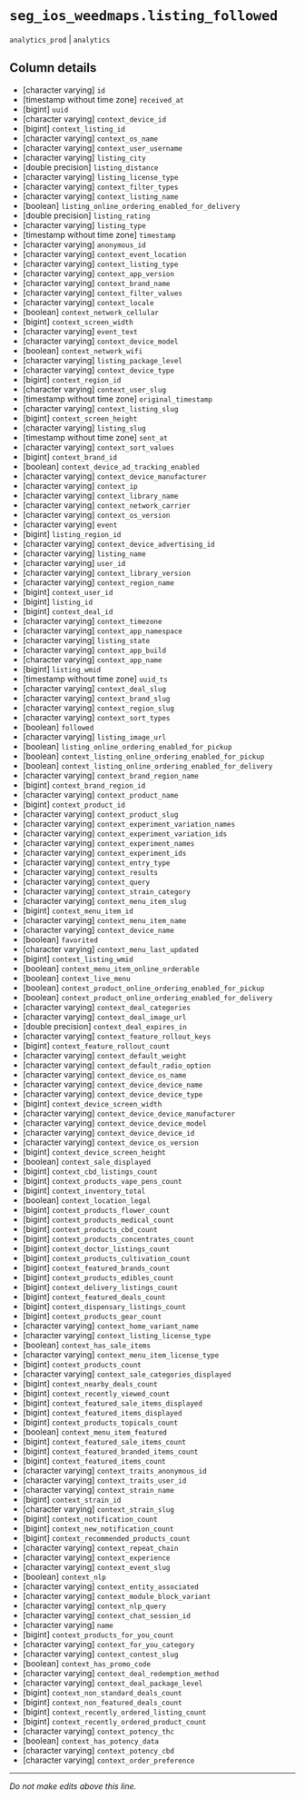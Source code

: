 # `seg_ios_weedmaps.listing_followed`
`analytics_prod` | `analytics`

## Column details
* [character varying] `id`
* [timestamp without time zone] `received_at`
* [bigint]    `uuid`
* [character varying] `context_device_id`
* [bigint]    `context_listing_id`
* [character varying] `context_os_name`
* [character varying] `context_user_username`
* [character varying] `listing_city`
* [double precision] `listing_distance`
* [character varying] `listing_license_type`
* [character varying] `context_filter_types`
* [character varying] `context_listing_name`
* [boolean]   `listing_online_ordering_enabled_for_delivery`
* [double precision] `listing_rating`
* [character varying] `listing_type`
* [timestamp without time zone] `timestamp`
* [character varying] `anonymous_id`
* [character varying] `context_event_location`
* [character varying] `context_listing_type`
* [character varying] `context_app_version`
* [character varying] `context_brand_name`
* [character varying] `context_filter_values`
* [character varying] `context_locale`
* [boolean]   `context_network_cellular`
* [bigint]    `context_screen_width`
* [character varying] `event_text`
* [character varying] `context_device_model`
* [boolean]   `context_network_wifi`
* [character varying] `listing_package_level`
* [character varying] `context_device_type`
* [bigint]    `context_region_id`
* [character varying] `context_user_slug`
* [timestamp without time zone] `original_timestamp`
* [character varying] `context_listing_slug`
* [bigint]    `context_screen_height`
* [character varying] `listing_slug`
* [timestamp without time zone] `sent_at`
* [character varying] `context_sort_values`
* [bigint]    `context_brand_id`
* [boolean]   `context_device_ad_tracking_enabled`
* [character varying] `context_device_manufacturer`
* [character varying] `context_ip`
* [character varying] `context_library_name`
* [character varying] `context_network_carrier`
* [character varying] `context_os_version`
* [character varying] `event`
* [bigint]    `listing_region_id`
* [character varying] `context_device_advertising_id`
* [character varying] `listing_name`
* [character varying] `user_id`
* [character varying] `context_library_version`
* [character varying] `context_region_name`
* [bigint]    `context_user_id`
* [bigint]    `listing_id`
* [bigint]    `context_deal_id`
* [character varying] `context_timezone`
* [character varying] `context_app_namespace`
* [character varying] `listing_state`
* [character varying] `context_app_build`
* [character varying] `context_app_name`
* [bigint]    `listing_wmid`
* [timestamp without time zone] `uuid_ts`
* [character varying] `context_deal_slug`
* [character varying] `context_brand_slug`
* [character varying] `context_region_slug`
* [character varying] `context_sort_types`
* [boolean]   `followed`
* [character varying] `listing_image_url`
* [boolean]   `listing_online_ordering_enabled_for_pickup`
* [boolean]   `context_listing_online_ordering_enabled_for_pickup`
* [boolean]   `context_listing_online_ordering_enabled_for_delivery`
* [character varying] `context_brand_region_name`
* [bigint]    `context_brand_region_id`
* [character varying] `context_product_name`
* [bigint]    `context_product_id`
* [character varying] `context_product_slug`
* [character varying] `context_experiment_variation_names`
* [character varying] `context_experiment_variation_ids`
* [character varying] `context_experiment_names`
* [character varying] `context_experiment_ids`
* [character varying] `context_entry_type`
* [character varying] `context_results`
* [character varying] `context_query`
* [character varying] `context_strain_category`
* [character varying] `context_menu_item_slug`
* [bigint]    `context_menu_item_id`
* [character varying] `context_menu_item_name`
* [character varying] `context_device_name`
* [boolean]   `favorited`
* [character varying] `context_menu_last_updated`
* [bigint]    `context_listing_wmid`
* [boolean]   `context_menu_item_online_orderable`
* [boolean]   `context_live_menu`
* [boolean]   `context_product_online_ordering_enabled_for_pickup`
* [boolean]   `context_product_online_ordering_enabled_for_delivery`
* [character varying] `context_deal_categories`
* [character varying] `context_deal_image_url`
* [double precision] `context_deal_expires_in`
* [character varying] `context_feature_rollout_keys`
* [bigint]    `context_feature_rollout_count`
* [character varying] `context_default_weight`
* [character varying] `context_default_radio_option`
* [character varying] `context_device_os_name`
* [character varying] `context_device_device_name`
* [character varying] `context_device_device_type`
* [bigint]    `context_device_screen_width`
* [character varying] `context_device_device_manufacturer`
* [character varying] `context_device_device_model`
* [character varying] `context_device_device_id`
* [character varying] `context_device_os_version`
* [bigint]    `context_device_screen_height`
* [boolean]   `context_sale_displayed`
* [bigint]    `context_cbd_listings_count`
* [bigint]    `context_products_vape_pens_count`
* [bigint]    `context_inventory_total`
* [boolean]   `context_location_legal`
* [bigint]    `context_products_flower_count`
* [bigint]    `context_products_medical_count`
* [bigint]    `context_products_cbd_count`
* [bigint]    `context_products_concentrates_count`
* [bigint]    `context_doctor_listings_count`
* [bigint]    `context_products_cultivation_count`
* [bigint]    `context_featured_brands_count`
* [bigint]    `context_products_edibles_count`
* [bigint]    `context_delivery_listings_count`
* [bigint]    `context_featured_deals_count`
* [bigint]    `context_dispensary_listings_count`
* [bigint]    `context_products_gear_count`
* [character varying] `context_home_variant_name`
* [character varying] `context_listing_license_type`
* [boolean]   `context_has_sale_items`
* [character varying] `context_menu_item_license_type`
* [bigint]    `context_products_count`
* [character varying] `context_sale_categories_displayed`
* [bigint]    `context_nearby_deals_count`
* [bigint]    `context_recently_viewed_count`
* [bigint]    `context_featured_sale_items_displayed`
* [bigint]    `context_featured_items_displayed`
* [bigint]    `context_products_topicals_count`
* [boolean]   `context_menu_item_featured`
* [bigint]    `context_featured_sale_items_count`
* [bigint]    `context_featured_branded_items_count`
* [bigint]    `context_featured_items_count`
* [character varying] `context_traits_anonymous_id`
* [character varying] `context_traits_user_id`
* [character varying] `context_strain_name`
* [bigint]    `context_strain_id`
* [character varying] `context_strain_slug`
* [bigint]    `context_notification_count`
* [bigint]    `context_new_notification_count`
* [bigint]    `context_recommended_products_count`
* [character varying] `context_repeat_chain`
* [character varying] `context_experience`
* [character varying] `context_event_slug`
* [boolean]   `context_nlp`
* [character varying] `context_entity_associated`
* [character varying] `context_module_block_variant`
* [character varying] `context_nlp_query`
* [character varying] `context_chat_session_id`
* [character varying] `name`
* [bigint]    `context_products_for_you_count`
* [character varying] `context_for_you_category`
* [character varying] `context_contest_slug`
* [boolean]   `context_has_promo_code`
* [character varying] `context_deal_redemption_method`
* [character varying] `context_deal_package_level`
* [bigint]    `context_non_standard_deals_count`
* [bigint]    `context_non_featured_deals_count`
* [bigint]    `context_recently_ordered_listing_count`
* [bigint]    `context_recently_ordered_product_count`
* [character varying] `context_potency_thc`
* [boolean]   `context_has_potency_data`
* [character varying] `context_potency_cbd`
* [character varying] `context_order_preference`

-------------------------------------------------------------------------------
*Do not make edits above this line.*
